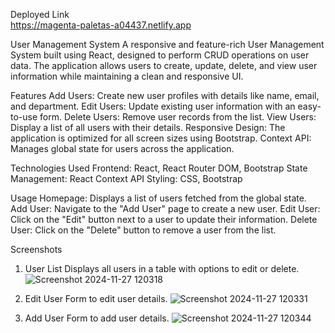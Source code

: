 Deployed Link  
https://magenta-paletas-a04437.netlify.app

User Management System
A responsive and feature-rich User Management System built using React, designed to perform CRUD operations on user data. The application allows users to create, update, delete, and view user information while maintaining a clean and responsive UI.

Features
Add Users: Create new user profiles with details like name, email, and department.
Edit Users: Update existing user information with an easy-to-use form.
Delete Users: Remove user records from the list.
View Users: Display a list of all users with their details.
Responsive Design: The application is optimized for all screen sizes using Bootstrap.
Context API: Manages global state for users across the application.

Technologies Used
Frontend: React, React Router DOM, Bootstrap
State Management: React Context API
Styling: CSS, Bootstrap

Usage
Homepage: Displays a list of users fetched from the global state.
Add User: Navigate to the "Add User" page to create a new user.
Edit User: Click on the "Edit" button next to a user to update their information.
Delete User: Click on the "Delete" button to remove a user from the list.

Screenshots
1. User List
Displays all users in a table with options to edit or delete.
![Screenshot 2024-11-27 120318](https://github.com/user-attachments/assets/3755fca5-3c23-4db6-8043-0db830e58091)

2. Edit User
Form to edit user details.
![Screenshot 2024-11-27 120331](https://github.com/user-attachments/assets/7b17251b-02b3-45d3-84eb-48bafbd66672)

3. Add User
   Form to add user details.
   ![Screenshot 2024-11-27 120344](https://github.com/user-attachments/assets/3f59939f-8334-4003-9616-7233ab50f1e1)





